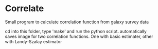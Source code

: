 # Correlate
Small program to calculate correlation function from galaxy survey data

cd into this folder, type 'make' and run the python script.
automatically saves image for two correlation functions. One with basic estimater, other with 
Landy-Szalay estimator
